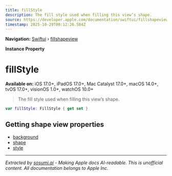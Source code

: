 ```yaml
---
title: fillStyle
description: The fill style used when filling this view’s shape.
source: https://developer.apple.com/documentation/swiftui/fillshapeview/fillstyle
timestamp: 2025-10-29T00:12:26.584Z
---
```


**Navigation:** [Swiftui](/documentation/swiftui) › [fillshapeview](/documentation/swiftui/fillshapeview)

**Instance Property**

# fillStyle

**Available on:** iOS 17.0+, iPadOS 17.0+, Mac Catalyst 17.0+, macOS 14.0+, tvOS 17.0+, visionOS 1.0+, watchOS 10.0+

> The fill style used when filling this view’s shape.

```swift
var fillStyle: FillStyle { get set }
```

## Getting shape view properties

- [background](/documentation/swiftui/fillshapeview/background)
- [shape](/documentation/swiftui/fillshapeview/shape)
- [style](/documentation/swiftui/fillshapeview/style)

---

*Extracted by [sosumi.ai](https://sosumi.ai) - Making Apple docs AI-readable.*
*This is unofficial content. All documentation belongs to Apple Inc.*
